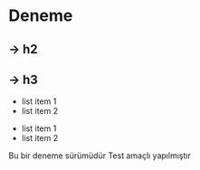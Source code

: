 # Deneme

## -> h2
## -> h3

- list item 1 
- list item 2

* list item 1
* list item 2

Bu bir deneme sürümüdür
Test amaçlı yapılmıştır
